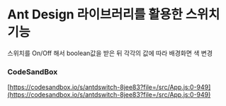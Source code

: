 # Ant Design 라이브러리를 활용한 스위치 기능

스위치를 On/Off 해서 boolean값을 받은 뒤 각각의 값에 따라 배경화면 색 변경

### CodeSandBox

[https://codesandbox.io/s/antdswitch-8jee83?file=/src/App.js:0-949](https://codesandbox.io/s/antdswitch-8jee83?file=/src/App.js:0-949)
